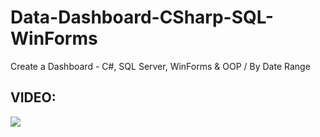 # Data-Dashboard-CSharp-SQL-WinForms
Create a Dashboard - C#, SQL Server, WinForms &amp; OOP / By Date Range
<h2>VIDEO:</h2>
<a href="https://youtu.be/qHyrJDd4sd8" target="_blank">
  <img src="https://rjcodeadvance.com/wp-content/uploads/2022/03/Modern-Dashboard-UI.png"/>
</a>
